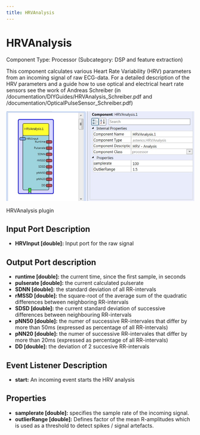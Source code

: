 ```yaml
---
title: HRVAnalysis
---
```


# HRVAnalysis

Component Type: Processor (Subcategory: DSP and feature extraction)

This component calculates various Heart Rate Variability (HRV) parameters from an incoming signal of raw ECG-data. For a detailed description of the HRV parameters and a guide how to use optical and electrical heart rate sensors see the work of Andreas Schreiber (in /documentation/DIYGuides/HRVAnalysis\_Schreiber.pdf and /documentation/OpticalPulseSensor\_Schreiber.pdf)

![Screenshot: HRVAnalysis plugin](img/hrvanalysis.jpg "Screenshot: HRVAnalysis plugin")

HRVAnalysis plugin

## Input Port Description

*   **HRVInput \[double\]:** Input port for the raw signal

## Output Port description

*   **runtime \[double\]:** the current time, since the first sample, in seconds
*   **pulserate \[double\]:** the current calculated pulserate
*   **SDNN \[double\]:** the standard deviation of all RR-intervals
*   **rMSSD \[double\]:** the square-root of the average sum of the quadratic differences between neighboring RR-intervals
*   **SDSD \[double\]:** the current standard deviation of successive differences between neighbouring RR-intervals
*   **pNN50 \[double\]:** the numer of successive RR-intervales that differ by more than 50ms (expressed as percentage of all RR-intervals)
*   **pNN20 \[double\]:** the numer of successive RR-intervales that differ by more than 20ms (expressed as percentage of all RR-intervals)
*   **DD \[double\]:** the deviation of 2 succesive RR-intervals

## Event Listener Description

*   **start:** An incoming event starts the HRV analysis

## Properties

*   **samplerate \[double\]:** specifies the sample rate of the incoming signal.
*   **outlierRange \[double\]:** Defines factor of the mean R-amplitudes which is used as a threshold to detect spikes / signal artefacts.